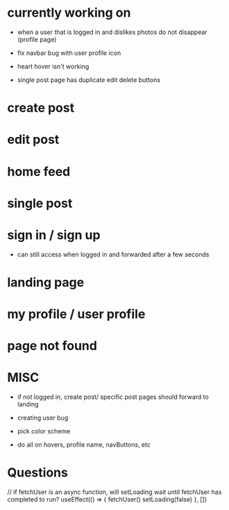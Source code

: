 # currently working on

- when a user that is logged in and dislikes photos do not disappear (profile page)

- fix navbar bug with user profile icon
- heart hover isn't working
- single post page has duplicate edit delete buttons

# create post

# edit post

# home feed

# single post

# sign in / sign up

- can still access when logged in and forwarded after a few seconds

# landing page

# my profile / user profile

# page not found

# MISC

- if not logged in, create post/ specific post pages should forward to landing

- creating user bug
- pick color scheme
- do all on hovers, profile name, navButtons, etc

# Questions

// if fetchUser is an async function, will setLoading wait until fetchUser has completed to run?
useEffect(() => {
fetchUser()
setLoading(false)
}, [])
